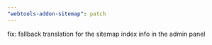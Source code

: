 ```yaml
---
"webtools-addon-sitemap": patch
---
```


fix: fallback translation for the sitemap index info in the admin panel
